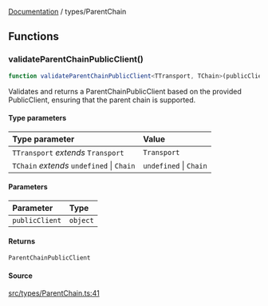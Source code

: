 [Documentation](../README.md) / types/ParentChain

## Functions

### validateParentChainPublicClient()

```ts
function validateParentChainPublicClient<TTransport, TChain>(publicClient: object): ParentChainPublicClient
```

Validates and returns a ParentChainPublicClient based on the provided
PublicClient, ensuring that the parent chain is supported.

#### Type parameters

| Type parameter | Value |
| :------ | :------ |
| `TTransport` *extends* `Transport` | `Transport` |
| `TChain` *extends* `undefined` \| `Chain` | `undefined` \| `Chain` |

#### Parameters

| Parameter | Type |
| :------ | :------ |
| `publicClient` | `object` |

#### Returns

`ParentChainPublicClient`

#### Source

[src/types/ParentChain.ts:41](https://github.com/anegg0/arbitrum-orbit-sdk/blob/763a3f41e7ea001cbb6fe81ac11cc794b4a0f94d/src/types/ParentChain.ts#L41)

